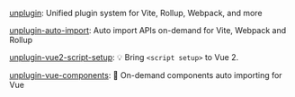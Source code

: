 [unplugin](https://github.com/unjs/unplugin): Unified plugin system for Vite, Rollup, Webpack, and more

[unplugin-auto-import](https://github.com/antfu/unplugin-auto-import): Auto import APIs on-demand for Vite, Webpack and Rollup

[unplugin-vue2-script-setup](https://github.com/antfu/unplugin-vue2-script-setup): 💡 Bring `<script setup>` to Vue 2.

[unplugin-vue-components](https://github.com/antfu/unplugin-vue-components): 📲 On-demand components auto importing for Vue
